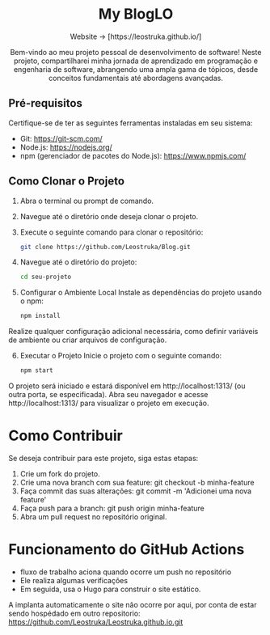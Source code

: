 <div align="center">
<h1>My BlogLO</h1>
  Website → [https://leostruka.github.io/]

Bem-vindo ao meu projeto pessoal de desenvolvimento de software!
Neste projeto, compartilharei minha jornada de aprendizado em programação e engenharia de software, abrangendo uma ampla gama de tópicos, desde conceitos fundamentais até abordagens avançadas.

</div>

## Pré-requisitos
Certifique-se de ter as seguintes ferramentas instaladas em seu sistema:
- Git: https://git-scm.com/
- Node.js: https://nodejs.org/
- npm (gerenciador de pacotes do Node.js): https://www.npmjs.com/

## Como Clonar o Projeto
1. Abra o terminal ou prompt de comando.

2. Navegue até o diretório onde deseja clonar o projeto.

3. Execute o seguinte comando para clonar o repositório:
   ```sh
   git clone https://github.com/Leostruka/Blog.git
4. Navegue até o diretório do projeto:
   ```sh
   cd seu-projeto

5. Configurar o Ambiente Local
Instale as dependências do projeto usando o npm:
   ```sh
   npm install

Realize qualquer configuração adicional necessária, como definir variáveis de ambiente ou criar arquivos de configuração.

6. Executar o Projeto
Inicie o projeto com o seguinte comando:
   ```sh
   npm start

O projeto será iniciado e estará disponível em http://localhost:1313/ (ou outra porta, se especificada).
Abra seu navegador e acesse http://localhost:1313/ para visualizar o projeto em execução.

# Como Contribuir
Se deseja contribuir para este projeto, siga estas etapas:

1. Crie um fork do projeto.
2. Crie uma nova branch com sua feature: git checkout -b minha-feature
3. Faça commit das suas alterações: git commit -m 'Adicionei uma nova feature'
4. Faça push para a branch: git push origin minha-feature
5. Abra um pull request no repositório original.

# Funcionamento do GitHub Actions
- fluxo de trabalho aciona quando ocorre um push no repositório
- Ele realiza algumas verificações
- Em seguida, usa o Hugo para construir o site estático.

A implanta automaticamente o site não ocorre por aqui, por conta de estar sendo hospédado em outro repositorio: https://github.com/Leostruka/Leostruka.github.io.git
